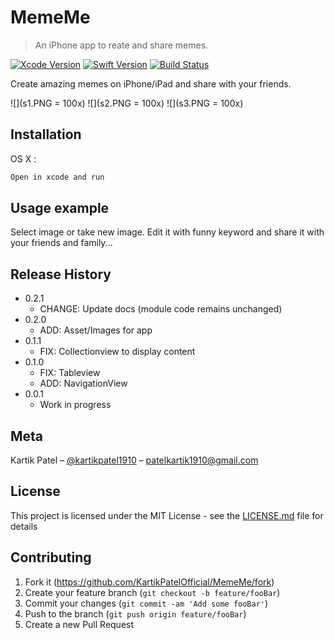 # MemeMe
> An iPhone app to reate and share memes.

[![Xcode Version][xcode-image]][xcode-url]
[![Swift Version][swift-image]][swift-url]
[![Build Status][travis-image]][travis-url]

Create amazing memes on iPhone/iPad and share with your friends.

![](s1.PNG = 100x)  ![](s2.PNG = 100x)  ![](s3.PNG = 100x)

## Installation

OS X :

```sh
Open in xcode and run
```

## Usage example

Select image or take new image. Edit it with funny keyword and share it with your friends and family...

## Release History

* 0.2.1
    * CHANGE: Update docs (module code remains unchanged)
* 0.2.0
    * ADD: Asset/Images for app
* 0.1.1
    * FIX: Collectionview to display content
* 0.1.0
    * FIX: Tableview
    * ADD: NavigationView
* 0.0.1
    * Work in progress

## Meta

Kartik Patel – [@kartikpatel1910](https://twitter.com/kartikpatel1910) – patelkartik1910@gmail.com

## License

This project is licensed under the MIT License - see the [LICENSE.md](LICENSE.md) file for details

## Contributing

1. Fork it (<https://github.com/KartikPatelOfficial/MemeMe/fork>)
2. Create your feature branch (`git checkout -b feature/fooBar`)
3. Commit your changes (`git commit -am 'Add some fooBar'`)
4. Push to the branch (`git push origin feature/fooBar`)
5. Create a new Pull Request

<!-- Markdown link & img dfn's -->
[xcode-image]: https://img.shields.io/badge/Xcode-9.1-blue.svg
[xcode-url]: https://developer.apple.com/xcode/

[swift-image]: https://img.shields.io/badge/Swift-4-orange.svg
[swift-url]: https://developer.apple.com/swift/

[travis-image]: https://img.shields.io/travis/dbader/node-datadog-metrics/master.svg?style=flat-square
[travis-url]: https://travis-ci.org/dbader/node-datadog-metrics
[wiki]: https://github.com/yourname/yourproject/wiki
